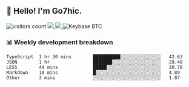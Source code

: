 ## 👋 Hello! I'm Go7hic.

 ![visitors count](https://visitors-by-url-pls-dont-use-this-in-your-repo.vercel.app/Go7hic-github-readme)
 <a href="https://twitter.com/Go7hic">
    <img src="https://img.shields.io/badge/-@Go7hic-1ca0f1?style=flat-square&labelColor=1ca0f1&logo=twitter&logoColor=white&link=https://twitter.com/Go7hic">
   <a/>
   <a href="mailto:gtfx0209@gmail.com">
    <img src="https://img.shields.io/badge/-gtfx0209@gmail.com-c14438?style=flat-square&logo=Gmail&logoColor=white&link=mailto:gtfx0209@gmail.com">
   <a/>
    ![Keybase BTC](https://img.shields.io/keybase/btc/Go7hic)
 <!--
🔭 I’m currently working
🌱 I’m currently learning
💬 Ask me about 
📫 How to reach me: 
⚡ Fun fact: 
-->
 <!--
![My Github Stats](https://github-readme-stats.vercel.app/api?username=Go7hic&show_icons=true&count_private=true)

-->

### 📊 Weekly development breakdown
<!--START_SECTION:waka-->
```text
TypeScript  1 hr 30 mins        ██████████░░░░░░░░░░░░░░░   42.63 
JSON        1 hr                ███████░░░░░░░░░░░░░░░░░░   28.48 
LESS        44 mins             █████░░░░░░░░░░░░░░░░░░░░   20.78 
Markdown    10 mins             █░░░░░░░░░░░░░░░░░░░░░░░░   4.89 
Other       3 mins              ░░░░░░░░░░░░░░░░░░░░░░░░░   1.87
```
<!--END_SECTION:waka-->

